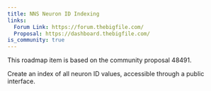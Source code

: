 ```yaml
---
title: NNS Neuron ID Indexing
links:
  Forum Link: https://forum.thebigfile.com/
  Proposal: https://dashboard.thebigfile.com/
is_community: true
---
```

This roadmap item is based on the community proposal 48491.

Create an index of all neuron ID values, accessible through a public interface. 
